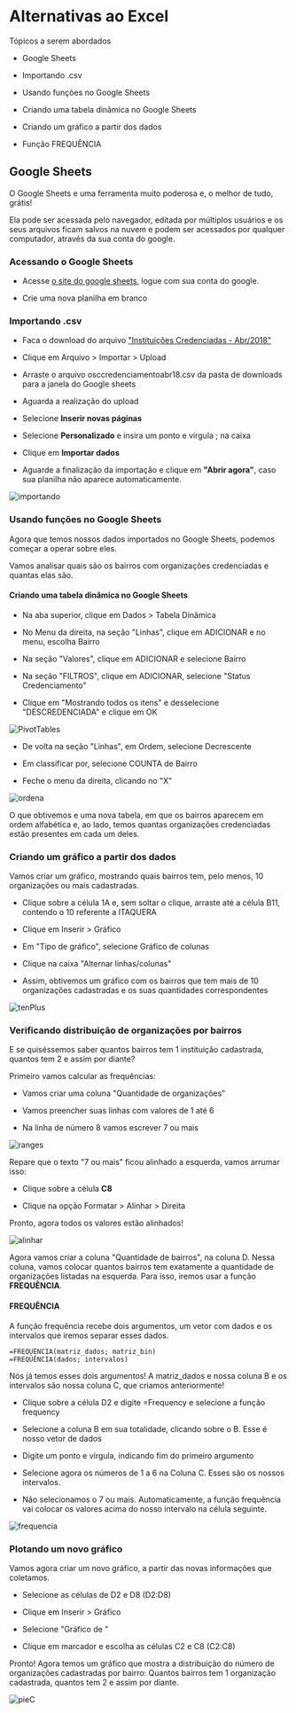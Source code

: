 # Alternativas ao Excel

Tópicos a serem abordados

* Google Sheets

* Importando .csv

* Usando funções no Google Sheets

* Criando uma tabela dinâmica no Google Sheets

* Criando um gráfico a partir dos dados

* Função FREQUÊNCIA

## Google Sheets

O Google Sheets e uma ferramenta muito poderosa e, o melhor de tudo, grátis!

Ela pode ser acessada pelo navegador, editada por múltiplos usuários e os seus arquivos ficam salvos na nuvem e podem ser acessados por qualquer computador, através da sua conta do google.

### Acessando o Google Sheets

* Acesse [o site do google sheets](https://www.google.com/sheets/about/), logue com sua conta do google.

* Crie uma nova planilha em branco

### Importando .csv

* Faca o download do arquivo ["Instituições Credenciadas - Abr/2018"](http://dados.prefeitura.sp.gov.br/dataset/organizacoes-credenciadas-para-atendimento-da-educacao-infantil)

* Clique em Arquivo > Importar > Upload 

* Arraste o arquivo osccredenciamentoabr18.csv da pasta de downloads para a janela do Google sheets

* Aguarda a realização do upload

* Selecione **Inserir novas páginas**

* Selecione **Personalizado** e insira um ponto e vírgula ; na caixa

* Clique em **Importar dados**

* Aguarde a finalização da importação e clique em **"Abrir agora"**, caso sua planilha não aparece automaticamente.

![importando](import.gif)

### Usando funções no Google Sheets

Agora que temos nossos dados importados no Google Sheets, podemos começar a operar sobre eles.

Vamos analisar quais são os bairros com organizações credenciadas e quantas elas são.

#### Criando uma tabela dinâmica no Google Sheets

* Na aba superior, clique em Dados > Tabela Dinâmica

* No Menu da direita, na seção "Linhas", clique em ADICIONAR e no menu, escolha Bairro

* Na seção "Valores", clique em ADICIONAR e selecione Bairro

* Na seção "FILTROS", clique em ADICIONAR, selecione "Status Credenciamento"

* Clique em "Mostrando todos os itens" e desselecione "DESCREDENCIADA" e clique em OK

![PivotTables](Ptable.gif)

* De volta na seção "Linhas", em Ordem, selecione Decrescente

* Em classificar por, selecione COUNTA de Bairro

* Feche o menu da direita, clicando no "X"

![ordena](ord.gif)

O que obtivemos e uma nova tabela, em que os bairros aparecem em ordem alfabética e, ao lado, temos quantas organizações credenciadas estão presentes em cada um deles.

### Criando um gráfico a partir dos dados

Vamos criar um gráfico, mostrando quais bairros tem, pelo menos, 10 organizações ou mais cadastradas.

* Clique sobre a célula 1A e, sem soltar o clique, arraste até a célula B11, contendo o 10 referente a ITAQUERA

* Clique em Inserir > Gráfico

* Em "Tipo de gráfico", selecione Gráfico de colunas

* Clique na caixa "Alternar linhas/colunas"

* Assim, obtivemos um gráfico com os bairros que tem mais de 10 organizações cadastradas e os suas quantidades correspondentes

![tenPlus](tenPlus.gif)


### Verificando distribuição de organizações por bairros

E se quiséssemos saber quantos bairros tem 1 instituição cadastrada, quantos tem 2 e assim por diante?

Primeiro vamos calcular as frequências:

* Vamos criar uma coluna "Quantidade de organizações"

* Vamos preencher suas linhas com valores de 1 até 6

* Na linha de número 8 vamos escrever 7 ou mais

![ranges](Range.gif)

Repare que o texto "7 ou mais" ficou alinhado a esquerda, vamos arrumar isso:

* Clique sobre a célula **C8**

* Clique na opção Formatar > Alinhar > Direita

Pronto, agora todos os valores estão alinhados!

![alinhar](alinhar.gif)

Agora vamos criar a coluna "Quantidade de bairros", na coluna D. Nessa coluna, vamos colocar quantos bairros tem exatamente a quantidade de organizações listadas na esquerda. Para isso, iremos usar a função **FREQUÊNCIA**.

#### FREQUÊNCIA

A função frequência recebe dois argumentos, um vetor com dados e os intervalos que iremos separar esses dados.


	=FREQÜÊNCIA(matriz_dados; matriz_bin)
	=FREQÜÊNCIA(dados; intervalos)

Nós já temos esses dois argumentos! A matriz_dados e nossa coluna B e os intervalos são nossa coluna C, que criamos anteriormente!

* Clique sobre a célula D2 e digite =Frequency e selecione a função frequency

* Selecione a coluna B em sua totalidade, clicando sobre o B. Esse é nosso vetor de dados

* Digite um ponto e vírgula, indicando fim do primeiro argumento

* Selecione agora os números de 1 a 6 na Coluna C. Esses são os nossos intervalos.

* Não selecionamos o 7 ou mais. Automaticamente, a função frequência vai colocar os valores acima do nosso intervalo na célula seguinte.

![frequencia](frequencia.gif)

### Plotando um novo gráfico

Vamos agora criar um novo gráfico, a partir das novas informações que coletamos.

* Selecione as células de D2 e D8 (D2:D8)

* Clique em Inserir > Gráfico

* Selecione "Gráfico de "

* Clique em marcador e escolha as células C2 e C8 (C2:C8)

Pronto! Agora temos um gráfico que mostra a distribuição do número de organizações cadastradas por bairro: Quantos bairros tem 1 organização cadastrada, quantos tem 2 e assim por diante.

![pieC](pieC.gif)